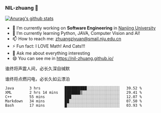 ### NIL-zhuang 👋

<!--
**NIL-zhuang/NIL-zhuang** is a ✨ _special_ ✨ repository because its `README.md` (this file) appears on your GitHub profile.

Here are some ideas to get you started:

- 🔭 I’m currently working on ...
- 🌱 I’m currently learning ...
- 👯 I’m looking to collaborate on ...
- 🤔 I’m looking for help with ...
- 💬 Ask me about ...
- 📫 How to reach me: ...
- 😄 Pronouns: ...
- ⚡ Fun fact: ...
-->

[![Anurag's github stats](https://github-readme-stats.vercel.app/api?username=NIL-zhuang)](https://github.com/anuraghazra/github-readme-stats)

- 🔭 I’m currently working on **Software Engineering** in [Nanjing University](https://www.nju.edu.cn/)
- 🌱 I’m currently learning Python, JAVA, Computer Vision and AI!
- 📫 How to reach me: zhuangziyuan@smail.nju.edu.cn
- ⚡ Fun fact: I LOVE Math! And Cats!!!
- 💬 Ask me about everything interesting
- 😄 You can see me in https://nil-zhuang.github.io/

谁终将声震人间，必长久深自缄默

谁终将点燃闪电，必长久如云漂泊

<!--START_SECTION:waka-->
```text
Java       3 hrs           ██████████░░░░░░░░░░░░░░░   39.52 % 
XML        2 hrs 14 mins   ███████▒░░░░░░░░░░░░░░░░░   29.41 % 
C++        55 mins         ███░░░░░░░░░░░░░░░░░░░░░░   12.07 % 
Markdown   34 mins         ██░░░░░░░░░░░░░░░░░░░░░░░   07.50 % 
Bash       17 mins         █░░░░░░░░░░░░░░░░░░░░░░░░   03.93 % 
```
<!--END_SECTION:waka-->
